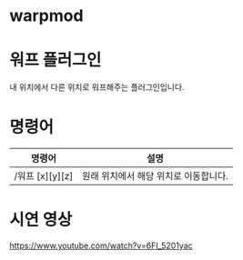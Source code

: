# warpmod
# 워프 플러그인

내 위치에서 다른 위치로 워프해주는 플러그인입니다.

# 명령어

|명령어|설명|
|------|---|
|/워프 [x][y][z]|원래 위치에서 해당 위치로 이동합니다.|

# 시연 영상
https://www.youtube.com/watch?v=6FI_5201yac

